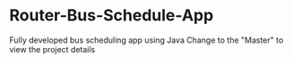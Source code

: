 # Router-Bus-Schedule-App
Fully developed bus scheduling app using Java
Change to the "Master" to view the project details

